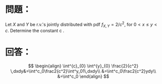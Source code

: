 # 問題：
Let $X$ and $Y$ be r.v.'s jointly distributed with pdf $f_{X,Y}=2/c^2$, for $0<x\leq y < c$.
Determine the constant c .
# 回答：
$$
\begin{align}
\int^{c}_{0} \int^{y}_{0} \frac{2}{c^2} \,dxdy&=\int^c_0\frac2{c^2}\int^y_01\,dxdy\\
&=\int^c_0\frac2{c^2}ydy\\
&=\int^c_0
\end{align}
$$